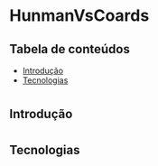 # HunmanVsCoards

## Tabela de conteúdos
<!--ts-->
   * [Introdução](##Introdução)
   * [Tecnologias](##Tecnologias)
 
<!--te-->

#
## Introdução

#### 
# 
## Tecnologias



